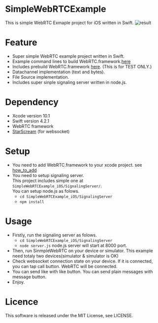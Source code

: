 # SimpleWebRTCExample
This is simple WebRTC Exmaple project for iOS written in Swift.
![result](https://raw.githubusercontent.com/tkmn0/SimpleWebRTCExample_iOS/master/media/sample.gif)

# Feature
- Super simple WebRTC example project written in Swift.
- Example command lines to build WebRTC.framework.[here](https://github.com/tkmn0/SimpleWebRTCExample_iOS/blob/master/docs/BuildWebRTCFrameworkFlow.md)
- Includes prebuild WebRTC.framework [here](https://github.com/tkmn0/SimpleWebRTCExample_iOS/releases). (This is for TEST ONLY.)
- Datachannel implementation (text and bytes).
- File Source implementation.
- Includes super sinple signaling server written in node.js.

# Dependency
- Xcode version 10.1
- Swift version 4.2.1
- WebRTC framework
- [StarScream](https://github.com/daltoniam/starscream) (for websocket)

# Setup
- You need to add WebRTC.framework to your xcode project. see [how_to_add](https://github.com/tkmn0/SimpleWebRTCExample_iOS/blob/master/docs/how_to_add.md)
- You need to setup signaling server.     
  This project includes simple one at `SimpleWebRTCExample_iOS/SignalingServer/`.    
  You can setup node.js as folows.
  - `cd SimpleWebRTCExample_iOS/SignalingServer`
  - `npm install`

# Usage
- Firstly, run the signaling server as folows.
  - `cd SimpleWebRTCExample_iOS/SignalingServer`
  - `node server.js`
  node.js server will start at 8000 port.
- Then, run SinmpleWebRTC on your device or simulator. This example need totaly two devices(simulator & simulator is OK)
- Check websocket connection state on your device. If it is connected, you can tap call button. WebRTC will be connected.
- You can send like with like button. 
  You can send plain messages with message button.
- Enjoy.

# Licence
This software is released under the MIT License, see LICENSE.
